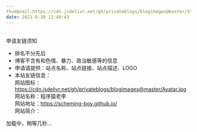 ```yaml
---
thumbnail:https://cdn.jsdelivr.net/gh/privateblogs/blogimages@master/Starry/13.jpg
date: 2021-6-30 11:49:43
---
```

<div class="friend-title-item"><br>申请友链须知<br></div>

- 排名不分先后
- 博客不含有和色情、暴力、政治敏感等的信息
- 申请请提供：站点名称、站点链接、站点描述、LOGO
- 本站友链信息：
	<br>
    网站图标：https://cdn.jsdelivr.net/gh/privateblogs/blogimages@master/Avatar.jpg
	<br>
    网站名称：程序猿老李
	<br>
    网站地址：https://scheming-boy.github.io/
	<br>
    网站简介：

<script type="text/javascript" defer src="/js/friend.js"></script>
<div class="links-content">加载中，稍等几秒...</div>